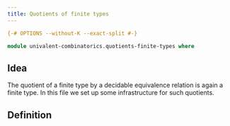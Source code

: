 ```yaml
---
title: Quotients of finite types
---
```


```agda
{-# OPTIONS --without-K --exact-split #-}

module univalent-combinatorics.quotients-finite-types where
```

## Idea

The quotient of a finite type by a decidable equivalence relation is again a finite type. In this file we set up some infrastructure for such quotients.

## Definition

```agda

```
